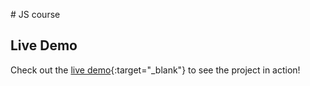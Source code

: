 #   J S   c o u r s e 

## Live Demo

Check out the [live demo](https://oscarj-8.github.io/JS-course/){:target="_blank"} to see the project in action!

 
